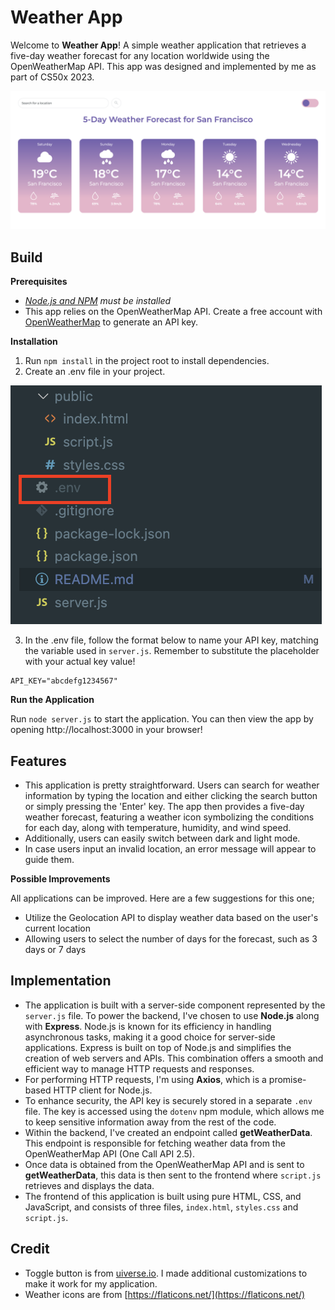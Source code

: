 # Weather App
Welcome to **Weather App**! A simple weather application that retrieves a five-day weather forecast for any location worldwide using the OpenWeatherMap API. This app was designed and implemented by me as part of CS50x 2023. 

![Weather App](images/app.png)

## Build
**Prerequisites**<br>
 - _[Node.js and NPM](https://nodejs.org/en) must be installed_
 - This app relies on the OpenWeatherMap API. Create a free account with [OpenWeatherMap](https://home.openweathermap.org/users/sign_up) to generate an API key.

**Installation**<br>
1. Run `npm install` in the project root to install dependencies. 
2. Create an .env file in your project.

![.env file](images/env.png)

3. In the .env file, follow the format below to name your API key, matching the variable used in `server.js`. Remember to substitute the placeholder with your actual key value!

```
API_KEY="abcdefg1234567"
```

**Run the Application**

Run `node server.js` to start the application. You can then view the app by opening http://localhost:3000 in your browser!

## Features
 - This application is pretty straightforward. Users can search for weather information by typing the location and either clicking the search button or simply pressing the 'Enter' key. The app then provides a five-day weather forecast, featuring a weather icon symbolizing the conditions for each day, along with temperature, humidity, and wind speed.
 - Additionally, users can easily switch between dark and light mode.
 - In case users input an invalid location, an error message will appear to guide them.

 **Possible Improvements**

All applications can be improved. Here are a few suggestions for this one; 
 - Utilize the Geolocation API to display weather data based on the user's current location
 - Allowing users to select the number of days for the forecast, such as 3 days or 7 days

## Implementation

- The application is built with a server-side component represented by the `server.js` file. To power the backend, I've chosen to use **Node.js** along with **Express**. Node.js is known for its efficiency in handling asynchronous tasks, making it a good choice for server-side applications. Express is built on top of Node.js and simplifies the creation of web servers and APIs. This combination offers a smooth and efficient way to manage HTTP requests and responses. 
- For performing HTTP requests, I'm using **Axios**, which is a promise-based HTTP client for Node.js. 
- To enhance security, the API key is securely stored in a separate `.env` file. The key is accessed using the `dotenv` npm module, which allows me to keep sensitive information away from the rest of the code. 
- Within the backend, I've created an endpoint called **getWeatherData**. This endpoint is responsible for fetching weather data from the OpenWeatherMap API (One Call API 2.5). 
- Once data is obtained from the OpenWeatherMap API and is sent to **getWeatherData**, this data is then sent to the frontend where `script.js` retrieves and displays the data. 
- The frontend of this application is built using pure HTML, CSS, and JavaScript, and consists of three files, `index.html`, `styles.css` and `script.js`.


## Credit
 - Toggle button is from [uiverse.io](https://uiverse.io/AbanoubMagdy1/fluffy-octopus-90). I made additional customizations to make it work for my application. 
 - Weather icons are from [https://flaticons.net/](https://flaticons.net/)

